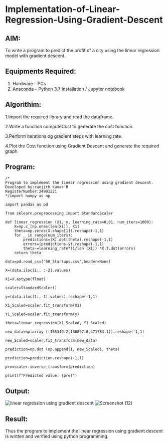 # Implementation-of-Linear-Regression-Using-Gradient-Descent

## AIM:
To write a program to predict the profit of a city using the linear regression model with gradient descent.

## Equipments Required:
1. Hardware – PCs
2. Anaconda – Python 3.7 Installation / Jupyter notebook

## Algorithim:
1.Import the required library and read the dataframe.

2.Write a function computeCost to generate the cost function.

3.Perform iterations og gradient steps with learning rate.

4.Plot the Cost function using Gradient Descent and generate the required graph

## Program:
```
/*
Program to implement the linear regression using gradient descent.
Developed by:ranjith kumar R 
RegisterNumber:24901221  
*/import numpy as np

import pandas as pd

from sklearn.preprocessing import StandardScaler

def linear_regression (X1, y, learning_rate=0.01, num_iters=1000):
    X=np.c_[np.ones(len(X1)), X1]
    theta=np.zeros(X.shape[1]).reshape(-1,1)
    for _ in range(num_iters):
        predictions=(X).dot(theta).reshape(-1,1)
        errors=(predictions-y).reshape(-1,1)
        theta-=learning_rate*(1/len (X1)) *X.T.dot(errors)
    return theta

data=pd.read_csv('50_Startups.csv',header=None)

X=(data.iloc[1:, :-2].values)

X1=X.astype(float)

scaler=StandardScaler()

y=(data.iloc[1:,-1].values).reshape(-1,1)

X1_Scaled=scaler.fit_transform(X1)

Y1_Scaled=scaler.fit_transform(y)

theta=linear_regression(X1_Scaled, Y1_Scaled)

new_data=np.array ([165349.2,136897.8,471784.1]).reshape(-1,1)

new_Scaled=scaler.fit_transform(new_data)

prediction=np.dot (np.append(1, new_Scaled), theta)

prediction=prediction.reshape(-1,1)

pre=scaler.inverse_transform(prediction)

print(f"Predicted value: (pre)")
```

## Output:
![linear regression using gradient descent](sam.png)
![Screenshot (12)](https://github.com/user-attachments/assets/c9e3f0f7-2110-4060-b0d4-ce2f64962d2a)


## Result:
Thus the program to implement the linear regression using gradient descent is written and verified using python programming.
